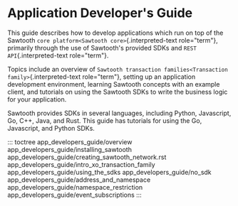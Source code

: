 # Application Developer\'s Guide

This guide describes how to develop applications which run on top of the
Sawtooth `core platform<Sawtooth core>`{.interpreted-text
role="term"}, primarily through the use of Sawtooth\'s provided SDKs and
`REST API`{.interpreted-text role="term"}.

Topics include an overview of
`Sawtooth transaction families<Transaction family>`{.interpreted-text
role="term"}, setting up an application development environment,
learning Sawtooth concepts with an example client, and tutorials on
using the Sawtooth SDKs to write the business logic for your
application.

Sawtooth provides SDKs in several languages, including Python,
Javascript, Go, C++, Java, and Rust. This guide has tutorials for using
the Go, Javascript, and Python SDKs.

::: toctree
app_developers_guide/overview app_developers_guide/installing_sawtooth
app_developers_guide/creating_sawtooth_network.rst
app_developers_guide/intro_xo_transaction_family
app_developers_guide/using_the_sdks app_developers_guide/no_sdk
app_developers_guide/address_and_namespace
app_developers_guide/namespace_restriction
app_developers_guide/event_subscriptions
:::

<!--
  Licensed under Creative Commons Attribution 4.0 International License
  https://creativecommons.org/licenses/by/4.0/
-->
